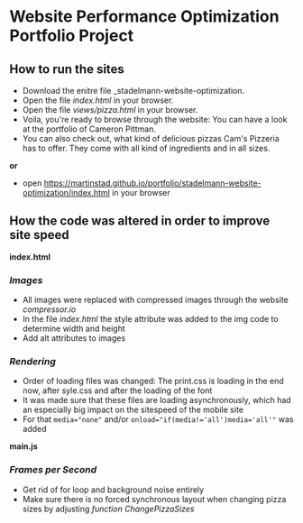 # Website Performance Optimization Portfolio Project

## How to run the sites

* Download the enitre file _stadelmann-website-optimization.
* Open the file _index.html_ in your browser.
* Open the file _views/pizza.html_ in your browser.
* Voila, you're ready to browse through the website: You can have a look at the portfolio of Cameron Pittman.
* You can also check out, what kind of delicious pizzas Cam's Pizzeria has to offer. They come with all kind of ingredients and in all sizes.

**or**

* open https://martinstad.github.io/portfolio/stadelmann-website-optimization/index.html in your browser

## How the code was altered in order to improve site speed

**index.html**

### _Images_

* All images were replaced with compressed images through the website _compressor.io_
* In the file _index.html_ the style attribute was added to the img code to determine width and height
* Add alt attributes to images

### _Rendering_

* Order of loading files was changed: The print.css is loading in the end now, after syle.css and after the loading of the font
* It was made sure that these files are loading asynchronously, which had an especially big impact on the sitespeed of the mobile site
* For that `media="none"` and/or  `onload="if(media!='all')media='all'"` was added

**main.js**

### _Frames per Second_
* Get rid of for loop and background noise entirely
* Make sure there is no forced synchronous layout when changing pizza sizes by adjusting _function ChangePizzaSizes_